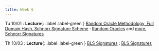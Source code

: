```yaml
---
title: Week 6
---
```


Tu 10/01
: **Lecture**{: .label .label-green } [Random Oracle Methodology, Full Domain Hash, Schnorr Signature Scheme](/assets/lecture-notes/collection-F24.pdf)
    : [Random Oracles](https://dl.acm.org/doi/pdf/10.1145/168588.168596) and [more](https://eprint.iacr.org/1998/011.pdf), [Schnorr Signatures](https://www.di.ens.fr/david.pointcheval/Documents/Papers/2000_joc.pdf)

Th 10/03
: **Lecture**{: .label .label-green } [BLS Signatures](/assets/lecture-notes/collection-F24.pdf)
    : [BLS Signatures](https://www.iacr.org/archive/asiacrypt2001/22480516.pdf)
